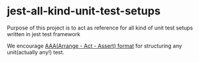 # jest-all-kind-unit-test-setups
Purpose of this project is to act as reference for all kind of unit test setups written in jest test framework


We encourage [AAA(Arrange - Act - Assert) format](http://wiki.c2.com/?ArrangeActAssert) for structuring any unit(actually any!) test.